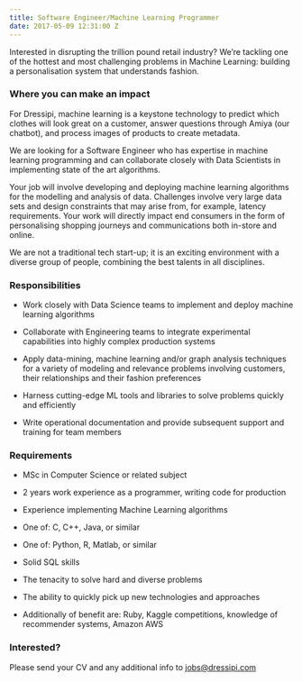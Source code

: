 ```yaml
---
title: Software Engineer/Machine Learning Programmer
date: 2017-05-09 12:31:00 Z
---
```


Interested in disrupting the trillion pound retail industry? We’re tackling one of the hottest and most challenging problems in Machine Learning: building a personalisation system that understands fashion.

### Where you can make an impact

For Dressipi, machine learning is a keystone technology to predict which clothes will look great on a customer, answer questions through Amiya (our chatbot), and process images of products to create metadata.

We are looking for a Software Engineer who has expertise in machine learning programming and can collaborate closely with Data Scientists in implementing state of the art algorithms.

Your job will involve developing and deploying machine learning algorithms for the modelling and analysis of data. Challenges involve very large data sets and design constraints that may arise from, for example, latency requirements. Your work will directly impact end consumers in the form of personalising shopping journeys and communications both in-store and online.

We are not a traditional tech start-up; it is an exciting environment with a diverse group of people, combining the best talents in all disciplines.


### Responsibilities

* Work closely with Data Science teams to implement and deploy machine learning algorithms

* Collaborate with Engineering teams to integrate experimental capabilities into highly complex production systems

* Apply data-mining, machine learning and/or graph analysis techniques for a variety of modeling and relevance problems involving customers, their relationships and their fashion preferences

* Harness cutting-edge ML tools and libraries to solve problems quickly and efficiently

* Write operational documentation and provide subsequent support and training for team members

### Requirements

* MSc in Computer Science or related subject

* 2 years work experience as a programmer, writing code for production

* Experience implementing Machine Learning algorithms

* One of: C, C++, Java, or similar

* One of: Python, R, Matlab, or similar

* Solid SQL skills

* The tenacity to solve hard and diverse problems

* The ability to quickly pick up new technologies and approaches

* Additionally of benefit are: Ruby, Kaggle competitions, knowledge of recommender systems, Amazon AWS


### Interested?

Please send your CV and any additional info to [jobs@dressipi.com](mailto:jobs@dressipi.com)
